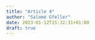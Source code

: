 ```yaml
---
title: "Article 4"
author: "Salomé Gfeller"
date: 2023-01-12T15:32:31+01:00
draft: true
---
```

<!-- résumé des informations dénichées
- Pourquoi t'as choisi cet article
- Qu'est-ce que tu as appris
- Qu'est-ce que tu en fais de ces infos (utiliser tout de suite, garder pour plus tard, etc.)
- cite la/les sources et expliaue en auoi ils sont intéressants pour vous et votre domaine et à quel moment cela vous sera utile.
 -->
